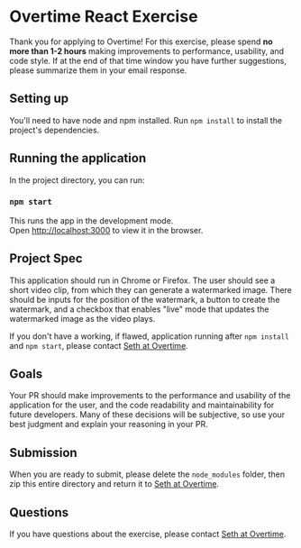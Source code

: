 # Overtime React Exercise

Thank you for applying to Overtime! For this exercise, please spend **no more than 1-2 hours** making improvements to performance, usability, and code style. If at the end of that time window you have further suggestions, please summarize them in your email response.

## Setting up

You'll need to have node and npm installed. Run `npm install` to install the project's dependencies.

## Running the application

In the project directory, you can run:

### `npm start`

This runs the app in the development mode.<br>
Open [http://localhost:3000](http://localhost:3000) to view it in the browser.

## Project Spec

This application should run in Chrome or Firefox. The user should see a short video clip, from which they can generate a watermarked image. There should be inputs for the position of the watermark, a button to create the watermark, and a checkbox that enables "live" mode that updates the watermarked image as the video plays.

If you don't have a working, if flawed, application running after `npm install` and `npm start`, please contact [Seth at Overtime](seth@itsovertime.com).

## Goals

Your PR should make improvements to the performance and usability of the application for the user, and the code readability and maintainability for future developers. Many of these decisions will be subjective, so use your best judgment and explain your reasoning in your PR.

## Submission

When you are ready to submit, please delete the `node_modules` folder, then zip this entire directory and return it to [Seth at Overtime](seth@itsovertime.com).

## Questions

If you have questions about the exercise, please contact [Seth at Overtime](seth@itsovertime.com).

